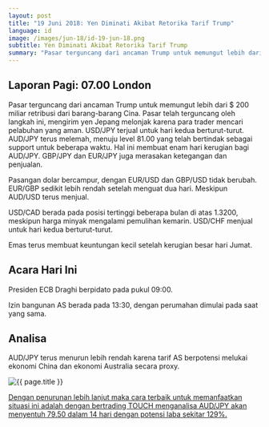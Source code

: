 ```yaml
---
layout: post
title: "19 Juni 2018: Yen Diminati Akibat Retorika Tarif Trump"
language: id
image: /images/jun-18/id-19-jun-18.png
subtitle: Yen Diminati Akibat Retorika Tarif Trump
summary: "Pasar terguncang dari ancaman Trump untuk memungut lebih dari $ 200 miliar retribusi dari barang-barang Cina. Pasar telah terguncang oleh langkah ini, mengirim yen Jepang melonjak karena para trader mencari pelabuhan yang aman"
---
```

## Laporan Pagi: 07.00 London

Pasar terguncang dari ancaman Trump untuk memungut lebih dari $ 200 miliar retribusi dari barang-barang Cina. Pasar telah terguncang oleh langkah ini, mengirim yen Jepang melonjak karena para trader mencari pelabuhan yang aman. USD/JPY terjual untuk hari kedua berturut-turut. AUD/JPY terus melemah, menuju level 81.00 yang telah bertindak sebagai support untuk beberapa waktu. Hal ini membuat enam hari kerugian bagi AUD/JPY. GBP/JPY dan EUR/JPY juga merasakan ketegangan dan penjualan.

Pasangan dolar bercampur, dengan EUR/USD dan GBP/USD tidak berubah. EUR/GBP sedikit lebih rendah setelah menguat dua hari. Meskipun AUD/USD terus menjual.

USD/CAD berada pada posisi tertinggi beberapa bulan di atas 1.3200, meskipun harga minyak mengalami pemulihan kemarin. USD/CHF menjual untuk hari kedua berturut-turut.

Emas terus membuat keuntungan kecil setelah kerugian besar hari Jumat.

## Acara Hari Ini

Presiden ECB Draghi berpidato pada pukul 09:00.

Izin bangunan AS berada pada 13:30, dengan perumahan dimulai pada saat yang sama.

## Analisa

AUD/JPY terus menurun lebih rendah karena tarif AS berpotensi melukai ekonomi China dan ekonomi Australia secara proxy.

<img src="{{ site.url }}/images/jun-18/id-19-jun-18.png" alt="{{ page.title }}" title="{{ page.title }}">

<a href="%LINK%%currency=USD&market=forex&underlying=frxAUDJPY&formname=touchnotouch&duration_amount=14&duration_units=d&amount=10&amount_type=stake&expiry_type=duration&barrier=79.50" target="_blank" rel="noopener noreferrer nofollow">Dengan penurunan lebih lanjut maka cara terbaik untuk memanfaatkan situasi ini adalah dengan bertrading TOUCH menganalisa AUD/JPY akan menyentuh 79.50 dalam 14 hari dengan potensi laba sekitar 129%.</a>
